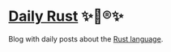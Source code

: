 # [Daily Rust](http://daily-rust.github.io) :sparkles::sunrise::registered::sparkles: 

Blog with daily posts about the [Rust language](https://www.rust-lang.org/). 

